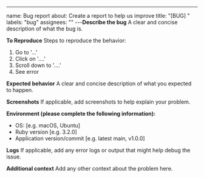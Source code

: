 ---
name: Bug report
about: Create a report to help us improve
title: "[BUG] "
labels: "bug"
assignees: ""
---**Describe the bug**
A clear and concise description of what the bug is.

**To Reproduce**
Steps to reproduce the behavior:

1. Go to '...'
2. Click on '....'
3. Scroll down to '....'
4. See error

**Expected behavior**
A clear and concise description of what you expected to happen.

**Screenshots**
If applicable, add screenshots to help explain your problem.

**Environment (please complete the following information):**

- OS: [e.g. macOS, Ubuntu]
- Ruby version [e.g. 3.2.0]
- Application version/commit [e.g. latest main, v1.0.0]

**Logs**
If applicable, add any error logs or output that might help debug the issue.

**Additional context**
Add any other context about the problem here.
